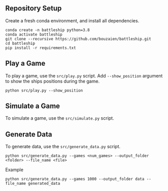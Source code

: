 ## Repository Setup

Create a fresh conda environment, and install all dependencies.

```text
conda create -n battleship python=3.8
conda activate battleship
git clone --recursive https://github.com/bouzaien/battleship.git
cd battleship
pip install -r requirements.txt
```


## Play a Game

To play a game, use the `src/play.py` script. Add `--show_position` argument to show the ships positions during the game.

```text
python src/play.py --show_position
```


## Simulate a Game

To simulate a game, use the `src/simulate.py` script.


## Generate Data

To generate data, use the `src/generate_data.py` script.

```text
python src/generate_data.py --games <num_games> --output_folder <folder> --file_name <file>
```

Example

```text
python src/generate_data.py --games 1000 --output_folder data --file_name generated_data
```